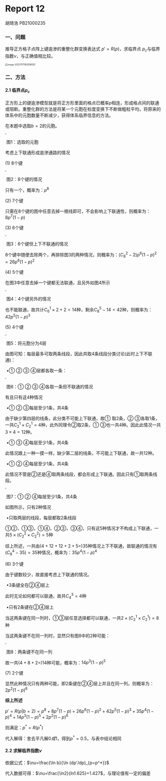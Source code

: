 # Report 12

胡琦浩	PB21000235

### 一、问题

推导正方格子点阵上键逾渗的重整化群变换表达式 $p'=R(p)$，求临界点 $p_c$与临界指数$\nu$，与正确值相比较。

<img src="C:\Users\86130\AppData\Roaming\Typora\typora-user-images\image-20231117182506552.png" alt="image-20231117182506552" style="zoom:50%;" />

### 二、方法

#### 2.1	临界点$p_c$

正方形上的键逾渗模型就是将正方形里面的格点已概率$p$相连，形成格点间的联通或阻断。重整化群的方法是将某一个元胞在标度变换下不断做粗粒平均，将原来的体系中的元胞数量不断减少，获得体系临界信息的方法。

在本题中选取$b=2$的元胞。

<img src="C:\Users\86130\Downloads\C10A56EBFA1B8706708EFBEBA3974F5B.png" style="zoom:25%;" />

​																									图1：选取的元胞

考虑上下联通形成逾渗通路的情况

(1) 8个键

<img src="C:\Users\86130\Downloads\FC2C6604B4F4EBC83CD86BC2D72A76FA.png" style="zoom:25%;" />

​																									图2：8个键的情况

只有一个，概率为：$p^8$



(2) 7个键

只需在8个键的图中任意去掉一根线即可，不会影响上下联通性，则概率为：$8p^7(1-p)$



(3) 6个键

<img src="C:\Users\86130\Downloads\98BF98D5AAB8FD9532560B32CB1452DC.png" style="zoom:25%;" />

​																						图3：6个键但上下不联通的情况

8个键中随便去除两个，再排除图3的两种情况，则概率为：$(C_8^2-2)p^6(1-p)^2=26p^6(1-p)^2$



(4) 5个键

在图3中任意去掉一个键都无法联通，且另外如图4所示

<img src="C:\Users\86130\Downloads\E7F02C9926FC179262394E53501A6C28.png" style="zoom:25%;" />

​																									图4：4个键另外的情况

也不能联通，故共计$C_6^1\times2+2=14$种，剩余$C_8^5-14=42$种，则概率为：$42p^5(1-p)^3$



(5) 4个键

<img src="C:\Users\86130\Downloads\4C64D9259C5A6CA9A8CD41732F2FEFAD.png" style="zoom:25%;" />

​																									图5：将元胞分为4层

由图可知：每层最多可取两条线段，因此共取4条线段分类讨论(此时上下不联通)：

​	$\bullet$① ② ③ ④层都各取一条：

<img src="C:\Users\86130\Downloads\1DC3A72D58750A792EAE2919D87E72F6.png" style="zoom:25%;" />

​																			  图6：① ② ③ ④各取一条但不联通的情况

有且只有这4种情况

​	$\bullet$① ② ③每层至少1条，共4条

由于缺少第四层的线条，此分类不可能上下联通，故① 取2条，② ③各取1条，一共$C_2^1\times C_2^1=4$种，此外同理令②取2条，① ③也一共4种。因此此情况一共$3\times4=12$种。

​	$\bullet$① ③ ④每层至少1条，共4条

此情况跟上一种一摸一样，缺少第二层的线条，不可能上下联通，故一共12种。

​	$\bullet$① ② ④每层至少1条，共4条

此情况不管是②还是④取两条线段，都会形成上下联通。因此只有①取两条线段。

<img src="C:\Users\86130\Downloads\422CA026039DFD4D84DCD00947360CA7.png" style="zoom:25%;" />

​																					图7：① ② ④每层至少1条，共4条

如图所示，只有2种情况

​	$\bullet$只取两层的线段，每层都取2条线段

①②，①③，①④，②③，③④，只有这5种情况才不构成上下联通，一共$5\times (C_2^2\times C_2^2)=5$种



综上所述，一共由$(4+12+12+2+5=)35$种情况上下不联通，故联通的情况有$(C_8^4-35)=35$种情况，概率为：$35p^4(1-p)^4$



(6) 3个键

由于键数较少，故直接考虑上下联通的情况。

​	$\bullet$3条键全在②④层上

此时无论如何都可以联通，故共$C_4^3=4$种

​	$\bullet$只有2条键在②④层上

当这两条键在同一列时，①③层任意选择都可以联通，一共$2\times (C_2^1\times C_2^1)=8$种

当这两条键不在同一列时，显然只有图8中的$2$种可能：

<img src="C:\Users\86130\Downloads\E51821DC1813E60F1024E0CCB4E034BD.png" style="zoom:25%;" />

​																			图8：两条键不在同一列



故一共$(4+8+2=)14$种可能，概率为：$14p^3(1-p)^5$



(7) 2个键

显然此种情况只有两种可能，即2条键在②④层上并且在同一列，则概率为：$2p^2(1-p)^6$



**综上所述**

$p'=R(p|b=2)=p^8+8p^7(1-p)+26p^6(1-p)^2+42p^5(1-p)^3+35p^4(1-p)^4+14p^3(1-p)^5+2p^2(1-p)^6$

则满足：$p^*=R(p^*)$

代入解得：舍去平凡解$0或1$，得到$p^*=0.5$，与表中结论相同



#### 2.2	求解临界指数$\nu$

依据公式：$\nu=\frac{\ln b}{\ln (dp'/dp)_{p=p^*}}$

代入数据可得：$\nu=\frac{\ln2}{ln1.625}=1.427$，与理论值有一定的偏差

























